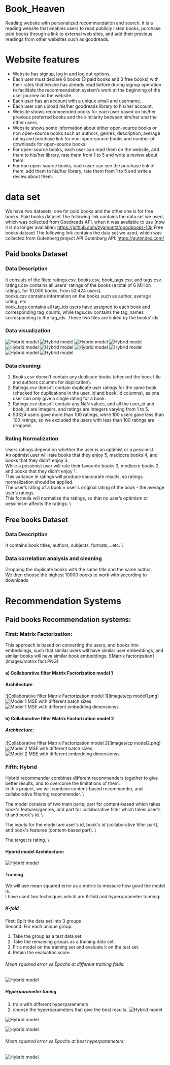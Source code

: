 # Book_Heaven
Reading website with personalized recommendation and search.
it is a reading website that enables users to read publicly listed books, purchase paid books  through a link to external web sites, and add their previous readings from other websites such as goodreads.

# Website features
* Website has signup, log in and log out options. 
* Each user must declare 6 books (3 paid books and 3 free books) with their rates that he/she has already read before during signup operation to facilitate the recommendation system’s work at the beginning of the user journey on the website.
* Each user has an account with a unique email and username.
* Each user can upload his/her goodreads library to his/her account.
* Website shows recommended books for each user based on his/her previous preferred books and the similarity between him/her and the other users.
* Website shows some information about either open-source books or non open-source books such as authors, genres, description, average rating and purchase link for non-open-source books and number of downloads for open-source books. 
* For open-source books, each user can read them on the website, add them to his/her library, rate them from 1 to 5 and write a review about them.
* For non open-source books, each user can see the purchase link of them, add them to his/her library, rate them from 1 to 5 and write a review about them.



# data set
We have two datasets; one for paid books and the other one is for free books.
Paid books dataset
The following link contains the data set we used, which was collected from Goodreads API, when it was available to use (now it is no longer available): https://github.com/zygmuntz/goodbooks-10k
Free books dataset
The following link contains the data set we used, which was collected from Gutenberg project API Gutenberg API: https://gutendex.com/

## Paid books Dataset
### Data Description 
It consists of the files: ratings.csv, books.csv, book_tags.csv, and tags.csv. \
ratings.csv contains all users' ratings of the books (a total of 6 Million ratings, for 10,000 books, from 53,424 users).  \
books.csv contains information on the books such as author, average rating, etc. \
book_tags contains all tag_ids users have assigned to each book and corresponding tag_counts, while tags.csv contains the tag_names corresponding to the tag_ids. These two files are linked by the books’ ids. 

### Data visualization
![Hybrid model](images/v1.PNG)
![Hybrid model](images/v2.PNG)
![Hybrid model](images/v3.PNG)
![Hybrid model](images/v4.PNG)
![Hybrid model](images/v6.PNG)
![Hybrid model](images/v7.PNG)
![Hybrid model](images/v8.PNG)
![Hybrid model](images/v9.PNG)
![Hybrid model](images/v10.PNG)
![Hybrid model](images/v11.PNG)

### Data cleaning:
1. Books.csv doesn’t contain any duplicate books (checked the book title and authors columns for duplication). 
2. Ratings.csv doesn’t contain  duplicate user ratings for the same book (checked for duplications in the user_id and book_id columns), as one user can only give a single rating for a book. 
3.    Ratings.csv doesn’t contain any NaN values, and all the user_id and book_id are integers, and ratings are integers varying from 1 to 5. 
4. 53324 users gave more than 100 ratings, while 100 users gave less than 100 ratings, so we excluded the users with less than 100 ratings are dropped.

### Rating Normalization
Users ratings depend on whether the user is an optimist or a pessimist \
An optimist user will rate books that they enjoy 5, mediocre books 4, and books that they didn’t enjoy 3. \
While a pessimist user will rate their favourite books 3, mediocre books 2, and books that they didn’t enjoy 1. \
This variance in ratings will produce inaccurate results, so ratings normalization should be applied. \
The user’s rating of a book = user's original rating of the book - the average user’s ratings. \
This formula will normalize the ratings, so that no user’s optimism or pessimism affects the ratings. \

## Free books Dataset

### Data Description
It contains book titles, authors, subjects, formats,...etc. \

### Data correlation analysis and cleaning
Dropping the duplicate books with the same title and the same author. \
We then choose the highest 10000 books to work with according to downloads

# Recommendation Systems 

## Paid books Recommendation systems:
### First: Matrix Factorization:
This approach is based on converting the users, and books into embeddings, such that similar users will have similar user embeddings, and similar books will have similar book embeddings.
![Matrix factorization](images/matrix fact.PNG)
#### a) Collaborative filter Matrix Factorization model 1
#### Architecture
![Collaborative filter Matrix Factorization model 1](images/cp model1.png) 
![Model 1 MSE with different batch sizes](images/model1_bs.PNG) 
![Model 1 MSE with different embedding dimensionss](images/model1_es.PNG) 

#### b) Collaborative filter Matrix Factorization model 2
##### Architecture:
![Collaborative filter Matrix Factorization model 2](images/cp model2.png) 
![Model 2 MSE with different batch sizes](images/model2_bs.PNG) 
![Model 2 MSE with different embedding dimensionss](images/model2_es.PNG) 

### Fifth: Hybrid
Hybrid recommender combines different recommenders together to give better results, and to overcome the limitations of them. \
In this project, we will combine content-based recommender, and collaborative filtering recommender. \

The model consists of two main parts; part for content-based which takes book's features/genres, and part for collaborative filter which takes user's id and book's id. \

The inputs for the model are user's id, book's id (collaborative filter part), and book's features (content-based part). \

The target is rating. \

#### Hybrid model Architecture:
![Hybrid model](images/hybrid_model.PNG)

#### Training
We will use mean squared error as a metric to measure how good the
model is. \
I have used two techniques which are K-fold and hyperparameter tunning: 
##### K-fold
First: Split the data set into 3 groups \
Second: For each unique group: 
1. Take the group as a test data set. 
2. Take the remaining groups as a training data set. 
3. Fit a model on the training set and evaluate it on the test set. 
4. Retain the evaluation score. 

###### Mean squared error vs Epochs at different training folds:
![Hybrid model](images/k_folds.PNG)

##### Hyperparameter tuning
1. train with different hyperparameters.
2. choose the hyperparameters that give the best results. 
![Hybrid model](images/mse_vs_epochs_e.PNG) 

![Hybrid model](images/mse_vs_epochs_lr.PNG) 

![Hybrid model](images/mse_vs_epochs_a.PNG) 

###### Mean squared error vs Epochs at best hyperparameters: 
![Hybrid model](images/best_model.PNG)


